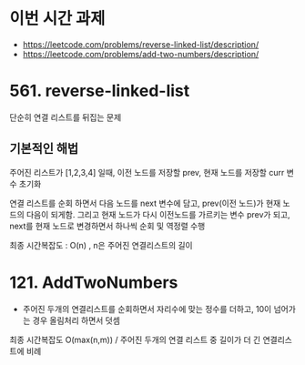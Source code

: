 # 이번 시간 과제

- https://leetcode.com/problems/reverse-linked-list/description/
- https://leetcode.com/problems/add-two-numbers/description/

# 561. reverse-linked-list

단순히 연결 리스트를 뒤집는 문제

## 기본적인 해법
주어진 리스트가 [1,2,3,4] 일때, 이전 노드를 저장할 prev, 현재 노드를 저장할 curr 변수 초기화

연결 리스트를 순회 하면서 다음 노드를 next 변수에 담고, prev(이전 노드)가 현재 노드의 다음이 되게함.
그리고 현재 노드가 다시 이전노드를 가르키는 변수 prev가 되고, next를 현재 노드로 변경하면서 하나씩 순회 및 역정렬 수행

최종 시간복잡도 : O(n) , n은 주어진 연결리스트의 길이

# 121. AddTwoNumbers

- 주어진 두개의 연결리스트를 순회하면서 자리수에 맞는 정수를 더하고, 10이 넘어가는 경우 올림처리 하면서 덧셈

최종 시간복잡도 O(max(n,m)) / 주어진 두개의 연결 리스트 중 길이가 더 긴 연결리스트에 비례